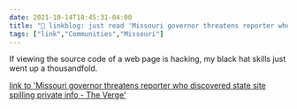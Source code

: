 ```yaml
---
date: 2021-10-14T18:45:31-04:00
title: "🔗 linkblog: just read 'Missouri governor threatens reporter who discovered state site spilling private info - The Verge'"
tags: ["link","Communities","Missouri"]
---
```

If viewing the source code of a web page is hacking, my black hat skills just went up a thousandfold.
 
[link to 'Missouri governor threatens reporter who discovered state site spilling private info - The Verge'](https://www.theverge.com/2021/10/14/22726866/missouri-governor-department-elementary-secondary-education-ssn-vulnerability-disclosure)
